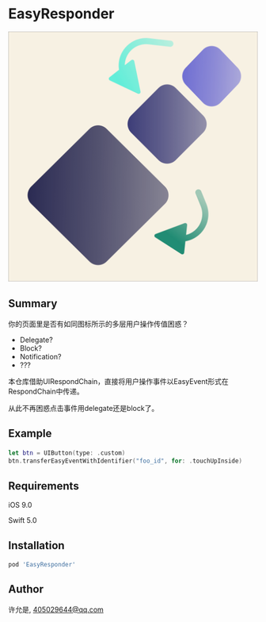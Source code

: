 # EasyResponder

![未命名store_1024pt](https://raw.githubusercontent.com/xuyunshi/EasyResponder/master/Example/EasyResponder/Images.xcassets/AppIcon.appiconset/%E6%9C%AA%E5%91%BD%E5%90%8Dstore_1024pt.png)

## Summary
你的页面里是否有如同图标所示的多层用户操作传值困惑？
- Delegate?
- Block?
- Notification?
- ???

本仓库借助UIRespondChain，直接将用户操作事件以EasyEvent形式在RespondChain中传递。

从此不再困惑点击事件用delegate还是block了。

## Example

```swift
let btn = UIButton(type: .custom)
btn.transferEasyEventWithIdentifier("foo_id", for: .touchUpInside)
```


## Requirements
iOS 9.0

Swift 5.0

## Installation

```ruby
pod 'EasyResponder'
```

## Author

许允是, 405029644@qq.com
